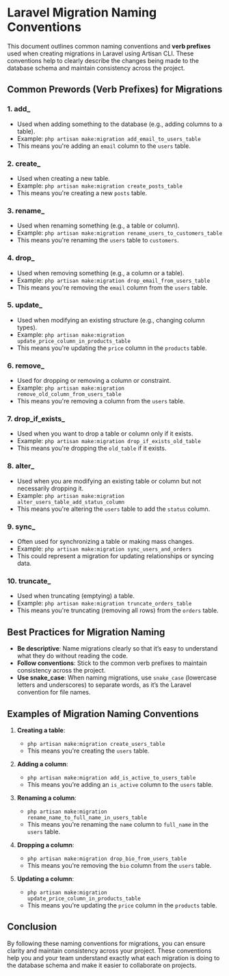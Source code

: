 # Laravel Migration Naming Conventions

This document outlines common naming conventions and **verb prefixes** used when creating migrations in Laravel using Artisan CLI. These conventions help to clearly describe the changes being made to the database schema and maintain consistency across the project.

## Common Prewords (Verb Prefixes) for Migrations

### 1. **add_**
- Used when adding something to the database (e.g., adding columns to a table).
- Example: `php artisan make:migration add_email_to_users_table`
- This means you're adding an `email` column to the `users` table.

### 2. **create_**
- Used when creating a new table.
- Example: `php artisan make:migration create_posts_table`
- This means you're creating a new `posts` table.

### 3. **rename_**
- Used when renaming something (e.g., a table or column).
- Example: `php artisan make:migration rename_users_to_customers_table`
- This means you're renaming the `users` table to `customers`.

### 4. **drop_**
- Used when removing something (e.g., a column or a table).
- Example: `php artisan make:migration drop_email_from_users_table`
- This means you're removing the `email` column from the `users` table.

### 5. **update_**
- Used when modifying an existing structure (e.g., changing column types).
- Example: `php artisan make:migration update_price_column_in_products_table`
- This means you're updating the `price` column in the `products` table.

### 6. **remove_**
- Used for dropping or removing a column or constraint.
- Example: `php artisan make:migration remove_old_column_from_users_table`
- This means you're removing a column from the `users` table.

### 7. **drop_if_exists_**
- Used when you want to drop a table or column only if it exists.
- Example: `php artisan make:migration drop_if_exists_old_table`
- This means you're dropping the `old_table` if it exists.

### 8. **alter_**
- Used when you are modifying an existing table or column but not necessarily dropping it.
- Example: `php artisan make:migration alter_users_table_add_status_column`
- This means you're altering the `users` table to add the `status` column.

### 9. **sync_**
- Often used for synchronizing a table or making mass changes.
- Example: `php artisan make:migration sync_users_and_orders`
- This could represent a migration for updating relationships or syncing data.

### 10. **truncate_**
- Used when truncating (emptying) a table.
- Example: `php artisan make:migration truncate_orders_table`
- This means you're truncating (removing all rows) from the `orders` table.

## Best Practices for Migration Naming

- **Be descriptive**: Name migrations clearly so that it’s easy to understand what they do without reading the code.
- **Follow conventions**: Stick to the common verb prefixes to maintain consistency across the project.
- **Use snake_case**: When naming migrations, use `snake_case` (lowercase letters and underscores) to separate words, as it’s the Laravel convention for file names.

## Examples of Migration Naming Conventions

1. **Creating a table**:
   - `php artisan make:migration create_users_table`
   - This means you're creating the `users` table.

2. **Adding a column**:
   - `php artisan make:migration add_is_active_to_users_table`
   - This means you're adding an `is_active` column to the `users` table.

3. **Renaming a column**:
   - `php artisan make:migration rename_name_to_full_name_in_users_table`
   - This means you're renaming the `name` column to `full_name` in the `users` table.

4. **Dropping a column**:
   - `php artisan make:migration drop_bio_from_users_table`
   - This means you're removing the `bio` column from the `users` table.

5. **Updating a column**:
   - `php artisan make:migration update_price_column_in_products_table`
   - This means you're updating the `price` column in the `products` table.

## Conclusion

By following these naming conventions for migrations, you can ensure clarity and maintain consistency across your project. These conventions help you and your team understand exactly what each migration is doing to the database schema and make it easier to collaborate on projects.


